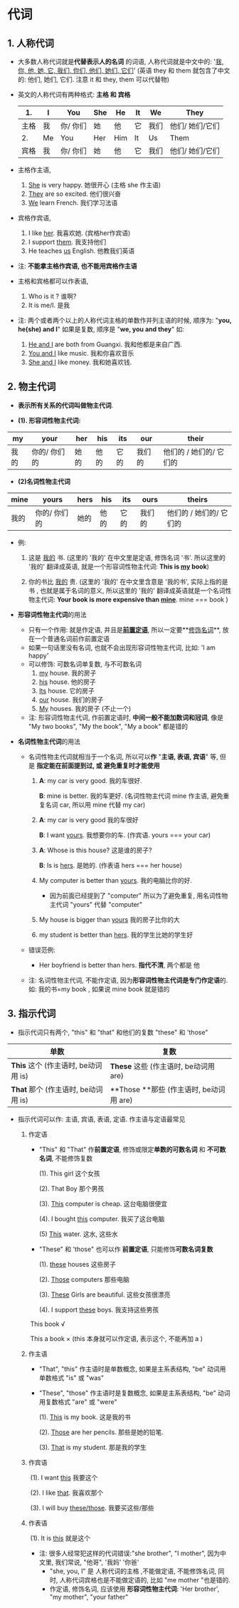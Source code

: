 # 代词

## 1. 人称代词

+ 大多数人称代词就是**代替表示人的名词** 的词语, 人称代词就是中文中的: '<u>我, 你, 他, 她, 它, 我们, 你们, 他们, 她们, 它们</u>' (英语 they 和 them 就包含了中文的: 他们, 她们, 它们. 注意 it 和 they, them 可以代替物)

+ 英文的人称代词有两种格式: **主格 和 宾格**

  | 1.   | I    | You      | She  | He   | It   | We   | They            |
  | ---- | ---- | -------- | ---- | ---- | ---- | ---- | --------------- |
  | 主格 | 我   | 你/ 你们 | 她   | 他   | 它   | 我们 | 他们/ 她们/它们 |
  | 2.   | Me   | You      | Her  | Him  | It   | Us   | Them            |
  | 宾格 | 我   | 你/ 你们 | 她   | 他   | 它   | 我们 | 他们/ 她们/它们 |

+ 主格作主语, 
  1. <u>She</u> is very happy. 她很开心 (主格 she 作主语)
  2. <u>They</u> are so excited. 他们很兴奋
  3. <u>We</u> learn French. 我们学习法语
+ 宾格作宾语, 
  1. I like <u>her</u>. 我喜欢她. (宾格her作宾语)
  2. I support <u>them</u>. 我支持他们
  3. He teaches <u>us</u> English. 他教我们英语
+ 注: **不能拿主格作宾语, 也不能用宾格作主语**

+ 主格和宾格都可以作表语, 
  1. Who is it ? 谁啊?
  2. It is me/I. 是我
+ 注: 两个或者两个以上的人称代词主格的单数作并列主语的时候, 顺序为: "**you, he(she) and I**" 如果是复数, 顺序是 "**we, you and they**" 如: 
  1. <u>He and I</u> are both from Guangxi. 我和他都是来自广西.
  2. <u>You and I</u> like music. 我和你喜欢音乐
  3. <u>She and I</u> like money. 我和她喜欢钱. 

## 2. 物主代词

+ **表示所有关系的代词叫做物主代词**.

+ **(1). 形容词性物主代词:** 

| my   | your         | her  | his  | its  | our    | their                   |
| ---- | ------------ | ---- | ---- | ---- | ------ | ----------------------- |
| 我的 | 你的/ 你们的 | 她的 | 他的 | 它的 | 我们的 | 他们的 / 她们的/ 它们的 |

+ **(2)名词性物主代词**

| mine | yours        | hers | his  | its  | ours   | theirs                  |
| ---- | ------------ | ---- | ---- | ---- | ------ | ----------------------- |
| 我的 | 你的/ 你们的 | 她的 | 他的 | 它的 | 我们的 | 他们的 / 她们的/ 它们的 |

+ 例: 

  1. 这是 <u>我的</u> 书. (这里的 '我的' 在中文里是定语, 修饰名词 '书'. 所以这里的 '我的' 翻译成英语, 就是一个形容词性物主代词: **This is <u>my</u> book**)

  2. 你的书比 <u>我的</u> 贵. (这里的 '我的' 在中文里含意是 '我的书', 实际上指的是 书 , 也就是属于名词的意义, 所以这里的 '我的' 翻译成英语就是一个名词性物主代词: **Your book is more expensive than <u>mine</u>**. mine === book )

+ **形容词性物主代词**的用法

  + 只有一个作用: 就是作定语, 并且是<u>**前置定语**</u>, 所以一定要**<u>修饰名词</u>**, 放在一个普通名词前作前置定语
  + 如果一句话里没有名词, 也就不会出现形容词性物主代词, 比如: 'I am happy'
  + 可以修饰: 可数名词单复数, 与不可数名词
    1. <u>my</u> house. 我的房子
    2. <u>his</u> house. 他的房子
    3. <u>Its</u> house. 它的房子
    4. <u>our</u> house. 我们的房子
    5. <u>My</u> houses. 我的房子 (不止一个)
  + 注: 形容词性物主代词, 作前置定语时, **中间一般不能加数词和冠词**, 像是 "My two books", "My the book", "My a book" 都是错的

+ **名词性物主代词**的用法

  + 名词性物主代词就相当于一个名词, 所以可以**作** "**主语, 表语, 宾语**" 等, 但是 **指定能在前面提到过, 或 避免重复时才能使用**

    1. **A**: my car is very good. 我的车很好.

       **B**: mine is better. 我的车更好.  (名词性物主代词 mine 作主语, 避免重复名词 car, 所以用 mine  代替 my car)

    2. **A**: my car is very good 我的车很好

       **B**: I want <u>yours</u>. 我想要你的车. (作宾语. yours === your car)

    3. **A**: Whose is this house? 这是谁的房子?

       **B**: Is is <u>hers</u>. 是她的. (作表语 hers === her house)

    4. My computer is better than <u>yours</u>. 我的电脑比你的好. 
       + 因为前面已经提到了 "computer" 所以为了避免重复, 用名词性物主代词 "yours" 代替 "computer"
    5. My house is bigger than <u>yours</u> 我的房子比你的大

    6. my student is better than <u>hers</u>. 我的学生比她的学生好

  + 错误范例: 

    + Her boyfriend is better than hers. **指代不清**, 两个都是 他

  + 注: 名词性物主代词, 不能作定语, 因为**形容词性物主代词是专门作定语**的. 如: 我的书=my book , 如果说 mine book 就是错的

## 3. 指示代词

+  指示代词只有两个, "this" 和 "that" 和他们的复数 "these" 和 'those"

  | 单数                                  | 复数                                    |
  | ------------------------------------- | --------------------------------------- |
  | **This** 这个 (作主语时, be动词用 is) | **These** 这些 (作主语时, be动词用 are) |
  | **That** 那个 (作主语时, be动词用 is) | **Those **那些 (作主语时, be动词用 are) |

+ 指示代词可以作: 主语, 宾语, 表语, 定语. 作主语与定语最常见

  1. 作定语

     + "This" 和 "That" 作**前置定语**, 修饰或限定**单数的可数名词** 和 **不可数名词**, 不能修饰复数

       (1). This girl 这个女孩

       (2). That Boy 那个男孩

       (3). <u>This</u> computer is cheap. 这台电脑很便宜

       (4). I bought <u>this</u> computer. 我买了这台电脑

       (5) <u>This</u> water. 这水, 这些水 

     + "These" 和 'those" 也可以作 **前置定语**, 只能修饰**可数名词复数**

       (1). <u>these</u> houses 这些房子

       (2). <u>Those</u> computers 那些电脑

       (3). <u>These</u> Girls are beautiful. 这些女孩很漂亮

       (4). I support <u>these</u> boys. 我支持这些男孩

     ​	This book √

     ​	This a book × (this 本身就可以作定语, 表示这个, 不能再加 a )

  2. 作主语

     + "That", "this" 作主语时是单数概念, 如果是主系表结构, "be" 动词用单数格式 "is" 或 "was" 

     + "These", "those" 作主语时是复数概念, 如果是主系表结构, "be" 动词用复数格式 "are" 或 "were" 

       (1). <u>This</u> is my book. 这是我的书

       (2). <u>Those</u> are her pencils. 那些是她的铅笔. 

       (3). <u>That</u> is my student. 那是我的学生

  3. 作宾语

     ​	(1). I want <u>this</u> 我要这个

     ​	(2). I like <u>that</u>. 我喜欢那个

     ​	(3). I will buy <u>these/those</u>. 我要买这些/那些

  4. 作表语

     ​	(1). It is <u>this</u> 就是这个

     

     + 注: 很多人经常犯这样的代词错误:"she brother", "I mother", 因为中文里, 我们常说, "他哥", '我妈' '你爸'
       + "she, you, I" 是 人称代词的主格 ,不能做定语, 不能修饰名词, 同时, 人称代词宾格也是不能做定语的, 比如 "me mother "也是错的. 
       + 作定语, 修饰名词, 应该使用 **形容词性物主代词**: 'Her brother', "my mother", "your father"